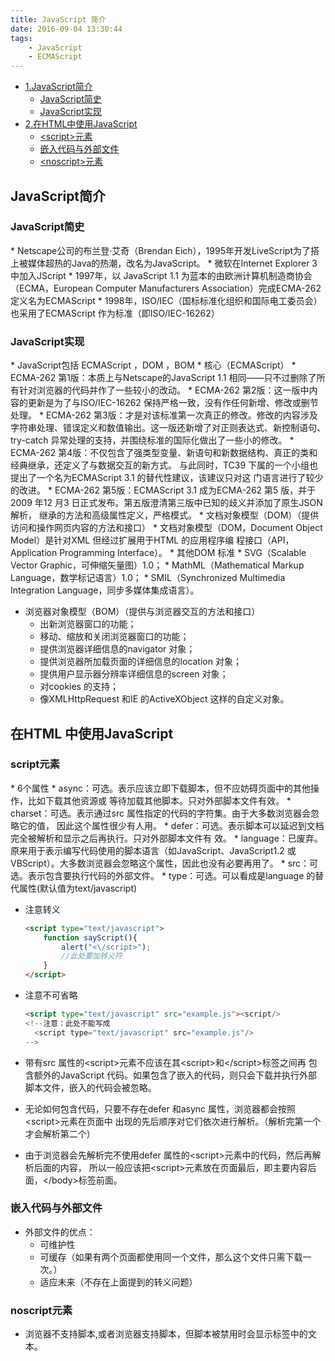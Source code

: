 ```yaml
---
title: JavaScript 简介
date: 2016-09-04 13:30:44
tags: 
    - JavaScript
    - ECMAScript
---
```


* [1.JavaScript简介](#1)
    * [JavaScript简史](#1.1)
    * [JavaScript实现](#1.2)
* [2.在HTML中使用JavaScript](#2)
    * [\<script\>元素](#2.1)
    * [嵌入代码与外部文件](#2.2)
    * [\<noscript\>元素](#2.3)
    
<h2 id="1">JavaScript简介</h2>

<h3 id="1.1">JavaScript简史</h3>
* Netscape公司的布兰登·艾奇（Brendan Eich），1995年开发LiveScript为了搭上被媒体超热的Java的热潮，改名为JavaScript。
* 微软在Internet Explorer 3 中加入JScript
* 1997年，以 JavaScript 1.1 为蓝本的由欧洲计算机制造商协会（ECMA，European Computer Manufacturers Association）完成ECMA-262 定义名为ECMAScript
* 1998年，ISO/IEC（国标标准化组织和国际电工委员会）也采用了ECMAScript 作为标准（即ISO/IEC-16262）

<h3 id="1.2">JavaScript实现</h3>
* JavaScript包括 ECMAScript ，DOM ，BOM
* 核心（ECMAScript）
    * ECMA-262 第1版：本质上与Netscape的JavaScript 1.1 相同——只不过删除了所有针对浏览器的代码并作了一些较小的改动。
    * ECMA-262 第2版：这一版中内容的更新是为了与ISO/IEC-16262 保持严格一致，没有作任何新增、修改或删节处理。
    * ECMA-262 第3版：才是对该标准第一次真正的修改。修改的内容涉及字符串处理、错误定义和数值输出。这一版还新增了对正则表达式、新控制语句、try-catch 异常处理的支持，并围绕标准的国际化做出了一些小的修改。
    * ECMA-262 第4版：不仅包含了强类型变量、新语句和新数据结构、真正的类和经典继承，还定义了与数据交互的新方式。
            与此同时，TC39 下属的一个小组也提出了一个名为ECMAScript 3.1 的替代性建议，该建议只对这
            门语言进行了较少的改进。
    * ECMA-262 第5版：ECMAScript 3.1 成为ECMA-262 第5 版，并于2009 年12 月3 日正式发布。第五版澄清第三版中已知的歧义并添加了原生JSON解析，
            继承的方法和高级属性定义，严格模式。
* 文档对象模型（DOM）（提供访问和操作网页内容的方法和接口）
    * 文档对象模型（DOM，Document Object Model）是针对XML 但经过扩展用于HTML 的应用程序编
      程接口（API，Application Programming Interface）。
    * 其他DOM 标准
        * SVG（Scalable Vector Graphic，可伸缩矢量图）1.0；
        * MathML（Mathematical Markup Language，数学标记语言）1.0；
        * SMIL（Synchronized Multimedia Integration Language，同步多媒体集成语言）。

* 浏览器对象模型（BOM）（提供与浏览器交互的方法和接口）
    * 出新浏览器窗口的功能；
    * 移动、缩放和关闭浏览器窗口的功能；
    * 提供浏览器详细信息的navigator 对象；
    * 提供浏览器所加载页面的详细信息的location 对象；
    * 提供用户显示器分辨率详细信息的screen 对象；
    * 对cookies 的支持；
    * 像XMLHttpRequest 和IE 的ActiveXObject 这样的自定义对象。

<h2 id="2">在HTML 中使用JavaScript</h3>

<h3 id="2.1">script元素</h3>
* 6个属性
    * async：可选。表示应该立即下载脚本，但不应妨碍页面中的其他操作，比如下载其他资源或
      等待加载其他脚本。只对外部脚本文件有效。
    * charset：可选。表示通过src 属性指定的代码的字符集。由于大多数浏览器会忽略它的值，
      因此这个属性很少有人用。
    * defer：可选。表示脚本可以延迟到文档完全被解析和显示之后再执行。只对外部脚本文件有
      效。
    * language：已废弃。原来用于表示编写代码使用的脚本语言（如JavaScript、JavaScript1.2
      或VBScript）。大多数浏览器会忽略这个属性，因此也没有必要再用了。
    * src：可选。表示包含要执行代码的外部文件。
    * type：可选。可以看成是language 的替代属性(默认值为text/javascript)
 
* 注意转义
    ```HTML
    <script type="text/javascript">
        function sayScript(){
            alert("<\/script>");
            //此处要加转义符
        }
    </script>
    ```
* 注意不可省略
    ```HTML
    <script type="text/javascript" src="example.js"><script/>
    <!--注意：此处不能写成
      <script type="text/javascript" src="example.js"/>
    -->
    ```
* 带有src 属性的\<script\>元素不应该在其\<script\>和\</script\>标签之间再
      包含额外的JavaScript 代码。如果包含了嵌入的代码，则只会下载并执行外部
      脚本文件，嵌入的代码会被忽略。
      
* 无论如何包含代码，只要不存在defer 和async 属性，浏览器都会按照\<script\>元素在页面中
  出现的先后顺序对它们依次进行解析。（解析完第一个才会解析第二个）

* 由于浏览器会先解析完不使用defer 属性的\<script\>元素中的代码，然后再解析后面的内容，
  所以一般应该把\<script\>元素放在页面最后，即主要内容后面，\</body\>标签前面。

<h3 id="2.2">嵌入代码与外部文件</h3>

* 外部文件的优点：
    * 可维护性
    * 可缓存（如果有两个页面都使用同一个文件，那么这个文件只需下载一次。）
    * 适应未来（不存在上面提到的转义问题）

<h3 id="2.3">noscript元素</h3>

* 浏览器不支持脚本,或者浏览器支持脚本，但脚本被禁用时会显示标签中的文本。






